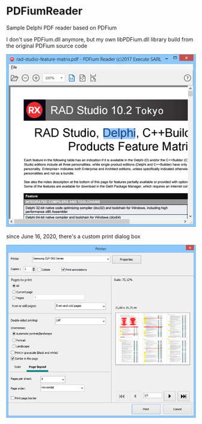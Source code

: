 # PDFiumReader
Sample Delphi PDF reader based on PDFium

I don't use PDFium.dll anymore, but my own libPDFium.dll library build from the original PDFium source code

![screenshot](screenshot.png)

since June 16, 2020, there's a custom print dialog box

![printdlg](printdlg.png)